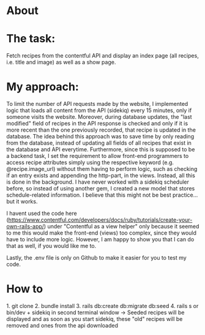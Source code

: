 # About

<h1>The task:</h1>
Fetch recipes from the contentful API and display an index page (all recipes, i.e. title and image) as well as a show page.

<h1>My approach:</h1>
To limit the number of API requests made by the website, I implemented logic that loads all content from the API (sidekiq) every 15 minutes, only if someone visits the website. Moreover, during database updates, the "last modified" field of recipes in the API response is checked and only if it is more recent than the one previously recorded, that recipe is updated in the database. The idea behind this approach was to save time by only reading from the database, instead of updating all fields of all recipes that exist in the database and API everytime.
Furthermore, since this is supposed to be a backend task, I set the requirement to allow front-end programmers to access recipe attributes simply using the respective keyword (e.g. @recipe.image_url) without them having to perform logic, such as checking if an entry exists and appending the http-part, in the views. Instead, all this is done in the background.
I have never worked with a sidekiq scheduler before, so instead of using another gem, I created a new model that stores schedule-related information. I believe that this might not be best practice... but it works.

I havent used the code here (https://www.contentful.com/developers/docs/ruby/tutorials/create-your-own-rails-app/) under "Contentful as a view helper" only because it seemed to me this would make the front-end (views) too complex, since they would have to include more logic. However, I am happy to show you that I can do that as well, if you would like me to.

Lastly, the .env file is only on Github to make it easier for you to test my code.

<h1>How to </h1>
1. git clone 
2. bundle install
3. rails db:create db:migrate db:seed
4. rails s or bin/dev + sidekiq in second terminal window
-> Seeded recipes will be displayed and as soon as you start sidekiq, these "old" recipes will be removed and ones from the api downloaded
